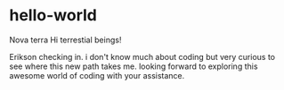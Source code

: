 # hello-world
Nova terra
Hi terrestial beings!

Erikson checking in. i don't know much about coding but very curious to see where this new path takes me.
looking forward to exploring this awesome world of coding with your assistance.
